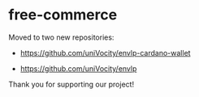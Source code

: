 # free-commerce

Moved to two new repositories: 

 * https://github.com/uniVocity/envlp-cardano-wallet

 * https://github.com/uniVocity/envlp
 
 Thank you for supporting our project!
